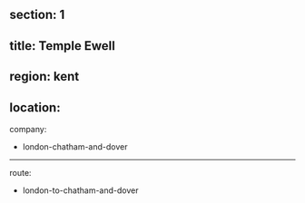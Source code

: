 section: 1
----
title: Temple Ewell
----
region: kent
----
location: 
----
company:
- london-chatham-and-dover
----
route:
- london-to-chatham-and-dover
